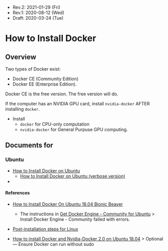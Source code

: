 * Rev.2: 2021-01-29 (Fri)
* Rev.1: 2020-08-12 (Wed)
* Draft: 2020-03-24 (Tue)

# How to Install Docker

## Overview

Two types of Docker exist:

* Docker CE (Community Edition)
* Docker EE (Enterprise Edition).

 Docker CE is the free version. The free version will do.

If the computer has an NVIDIA GPU card, install `nvidia-docker` AFTER installing `docker`. 

* Install
  * `docker` for CPU-only computation
  * `nvidia-docker` for General Purpuse GPU computing.

## Documents for

### Ubuntu

* [How to Install Docker on Ubuntu](install/docker_on_ubuntu.md)
  * [How to Install Docker on Ubuntu (verbose version)](install/docker_on_ubuntu-verbose_version.md)
* 

#### References

* [How to Install Docker On Ubuntu 18.04 Bionic Beaver](https://phoenixnap.com/kb/how-to-install-docker-on-ubuntu-18-04)
  * The instructions in [Get Docker Engine - Community for Ubuntu](https://docs.docker.com/install/linux/docker-ce/ubuntu/) > Install Docker Engine - Community failed with errors.

* [Post-installation steps for Linux](https://docs.docker.com/install/linux/linux-postinstall/#manage-docker-as-a-nonroot-user)
* [How to install Docker and Nvidia-Docker 2.0 on Ubuntu 18.04](https://medium.com/@linhlinhle997/how-to-install-docker-and-nvidia-docker-2-0-on-ubuntu-18-04-da3eac6ec494) > Optional — Ensure Docker can run without sudo

